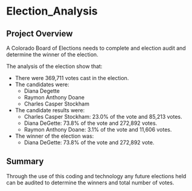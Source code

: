 # Election_Analysis

## Project Overview 
A Colorado Board of Elections needs to complete and election audit and determine the winner of the election.

The analysis of the election show that:
- There were 369,711 votes cast in the election.
- The candidates were:
  - Diana Degette
  - Raymon Anthony Doane
  - Charles Casper Stockham
- The candidate results were:
  - Charles Casper Stockham: 23.0% of the vote and 85,213 votes.
  - Diana DeGette: 73.8%  of the vote and 272,892 votes.
  - Raymon Anthony Doane: 3.1% of the vote and 11,606 votes.
- The winner of the election was:
  - Diana DeGette: 73.8%  of the vote and 272,892 vote.

## Summary
Through the use of this coding and technology any future elections held can be audited to determine the winners and total number of votes.

